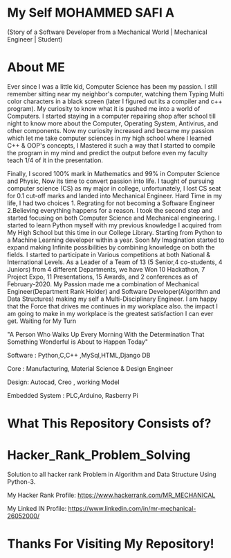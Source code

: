 # My Self MOHAMMED SAFI A 
(Story of a Software Developer from a Mechanical World | Mechanical Engineer | Student)

# About ME
Ever since I was a little kid, Computer Science has been my passion. I still remember sitting near my neighbor's computer, watching them Typing Multi color characters in a black screen (later I figured out its a compiler and c++ program). My curiosity to know what it is pushed me into a world of Computers. I started staying in a computer repairing shop after school till night to know more about the Computer, Operating System, Antivirus, and other components. Now my curiosity increased and became my passion which let me take computer sciences in my high school where I learned C++ & OOP's concepts, I Mastered it such a way that I started to compile the program in my mind and predict the output before even my faculty teach 1/4 of it in the presentation.

Finally, I scored 100% mark in Mathematics and 99% in Computer Science and Physic, Now its time to convert passion into life. I taught of pursuing computer science (CS) as my major in college, unfortunately, I lost CS seat for 0.1 cut-off marks and landed into Mechanical Engineer. Hard Time in my life, I had two choices 1. Regrating for not becoming a Software Engineer 2.Believing everything happens for a reason. I took the second step and started focusing on both Computer Science and Mechanical engineering. I started to learn Python myself with my previous knowledge I acquired from My High School but this time in our College Library. Starting from Python to a Machine Learning developer within a year. Soon My Imagination started to expand making Infinite possibilities by combining knowledge on both the fields. I started to participate in Various competitions at both National & International Levels. As a Leader of a Team of 13 (5 Senior,4 co-students, 4 Juniors) from 4 different Departments, we have Won 10 Hackathon, 7 Project Expo, 11 Presentations, 15 Awards, and 2 conferences as of February-2020. My Passion made me a combination of Mechanical Engineer(Department Rank Holder) and Software Developer(Algorithm and Data Structures) making my self a Multi-Disciplinary Engineer. I am happy that the Force that drives me continues in my workplace also. the impact I am going to make in my workplace is the greatest satisfaction I can ever get. Waiting for My Turn

"A Person Who Walks Up Every Morning With the Determination That Something Wonderful is About to Happen Today"

Software : Python,C,C++ ,MySql,HTML,Django DB

Core : Manufacturing, Material Science & Design Engineer

Design: Autocad, Creo , working Model

Embedded System : PLC,Arduino, Rasberry Pi

# What This Repository Consists of?
# Hacker_Rank_Problem_Solving
Solution to all hacker rank Problem in Algorithm and Data Structure Using Python-3.

My Hacker Rank Profile:
https://www.hackerrank.com/MR_MECHANICAL

My Linked IN Profile:
https://www.linkedin.com/in/mr-mechanical-26052000/



# Thanks For Visiting My Repository!
